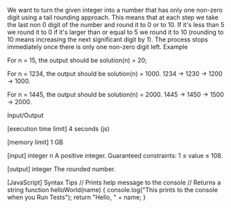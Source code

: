 We want to turn the given integer into a number that has only one non-zero digit using a tail rounding approach. This means that at each step we take the last non 0 digit of the number and round it to 0 or to 10. If it's less than 5 we round it to 0 if it's larger than or equal to 5 we round it to 10 (rounding to 10 means increasing the next significant digit by 1). The process stops immediately once there is only one non-zero digit left.
Example


For n = 15, the output should be
solution(n) = 20;


For n = 1234, the output should be
solution(n) = 1000.
1234 -> 1230 -> 1200 -> 1000.


For n = 1445, the output should be
solution(n) = 2000.
1445 -> 1450 -> 1500 -> 2000.


Input/Output


[execution time limit] 4 seconds (js)


[memory limit] 1 GB


[input] integer n
A positive integer.
Guaranteed constraints:
1 ≤ value ≤ 108.


[output] integer
The rounded number.


[JavaScript] Syntax Tips
// Prints help message to the console
// Returns a string
function helloWorld(name) {
    console.log("This prints to the console when you Run Tests");
    return "Hello, " + name;
}


